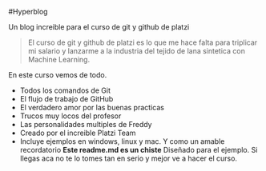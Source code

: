 #Hyperblog

Un blog increible para el curso de git y github de platzi

> El curso de git y github de platzi es lo que me hace falta para triplicar mi salario y lanzarme a la industria del tejido de lana sintetica con Machine Learning.

En este curso vemos de todo.
- Todos los comandos de Git
- El flujo de trabajo de GitHub
- El verdadero amor por las buenas practicas
- Trucos muy locos del profesor
- Las personalidades multiples de Freddy
- Creado por el increible Platzi Team
- Incluye ejemplos en windows, linux y mac.
Y como un amable recordatorio  **Este readme.md es un chiste** Diseñado para el ejemplo. Si llegas aca no te lo tomes tan en serio y mejor ve a hacer el curso.